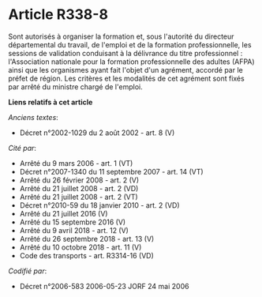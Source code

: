 # Article R338-8

Sont autorisés à organiser la formation et, sous l'autorité du directeur départemental du travail, de l'emploi et de la
formation professionnelle, les sessions de validation conduisant à la délivrance du titre professionnel : l'Association
nationale pour la formation professionnelle des adultes (AFPA) ainsi que les organismes ayant fait l'objet d'un agrément,
accordé par le préfet de région. Les critères et les modalités de cet agrément sont fixés par arrêté du ministre chargé de
l'emploi.

**Liens relatifs à cet article**

_Anciens textes_:

  - Décret n°2002-1029 du 2 août 2002 - art. 8 (V)

_Cité par_:

  - Arrêté du 9 mars 2006 - art. 1 (VT)
  - Décret n°2007-1340 du 11 septembre 2007 - art. 14 (VT)
  - Arrêté du 26 février 2008 - art. 2 (V)
  - Arrêté du 21 juillet 2008 - art. 2 (VD)
  - Arrêté du 21 juillet 2008 - art. 2 (VT)
  - Décret n°2010-59 du 18 janvier 2010 - art. 2 (VD)
  - Arrêté du 21 juillet 2016 (V)
  - Arrêté du 15 septembre 2016 (V)
  - Arrêté du 9 avril 2018 - art. 12 (V)
  - Arrêté du 26 septembre 2018 - art. 13 (V)
  - Arrêté du 10 octobre 2018 - art. 11 (V)
  - Code des transports - art. R3314-16 (VD)

_Codifié par_:

  - Décret n°2006-583 2006-05-23 JORF 24 mai 2006
